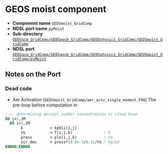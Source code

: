# GEOS moist component

- **Component name** `GEOSmoist_GridComp`
- **NDSL port name** `pyMoist`
- **Sub-directory** [`GEOSgcm_GridComp/GEOSagcm_GridComp/GEOSphysics_GridComp/GEOSmoist_GridComp`](https://github.com/GEOS-ESM/GEOSgcm_GridComp/tree/dsl/develop/GEOSagcm_GridComp/GEOSphysics_GridComp/GEOSmoist_GridComp)
- **NDSL port** [`GEOSgcm_GridComp/GEOSagcm_GridComp/GEOSphysics_GridComp/GEOSmoist_GridComp/pyMoist`](https://github.com/GEOS-ESM/GEOSgcm_GridComp/tree/dsl/develop/GEOSagcm_GridComp/GEOSphysics_GridComp/GEOSmoist_GridComp/pyMoist)

## Notes on the Port

### Dead code

- Aer Activation (`GEOSmoist_GridComp/aer_actv_single_moment.F90`)
The pre-loop before computation in

```f90
!--- determining aerosol number concentration at cloud base
DO j=1,JM
  DO i=1,IM
       k            = kpbli(i,j)
       tk           = T(i,j,k)              ! K
       press        = plo(i,j,k)            ! Pa
       air_den      = press*28.8e-3/8.31/tk ! kg/m3
ENDDO;ENDDO
```
